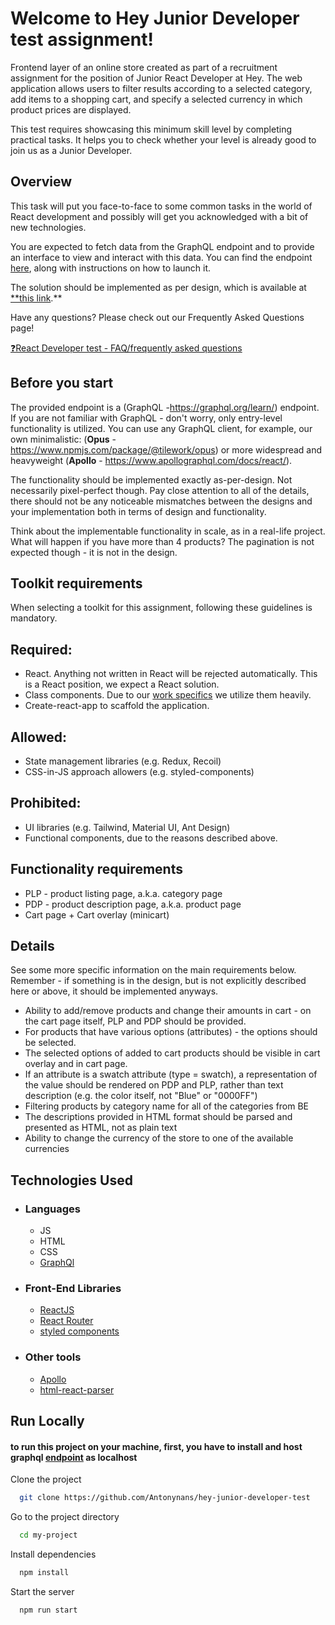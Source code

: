 
# **Welcome to Hey Junior Developer test assignment!**

Frontend layer of an online store created as part of a recruitment assignment for the position of Junior React Developer at Hey. 
The web application allows users to filter results according to a selected category, add items to a shopping cart, and specify a selected currency in which product prices are displayed.


This test requires showcasing this minimum skill level by completing practical tasks. It helps you to check whether your level is already good to join us as a Junior Developer.

## Overview

This task will put you face-to-face to some common tasks in the world of React development and possibly will get you acknowledged with a bit of new technologies.

You are expected to fetch data from the GraphQL endpoint and to provide an interface to view and interact with this data. You can find the endpoint [here](https://github.com/scandiweb/junior-react-endpoint), along with instructions on how to launch it.

The solution should be implemented as per design, which is available at [\*\*this link](https://www.figma.com/file/MSyCAqVy1UgNap0pvqH6H3/Junior-Frontend-Test-Designs-Public?node-id=0%3A1).\*\*

Have any questions? Please check out our Frequently Asked Questions page!

[❓React Developer test - FAQ/frequently asked questions](https://www.notion.so/00e72f0844a344dda28e19855d2fc34a)

## Before you start

The provided endpoint is a (GraphQL -https://graphql.org/learn/) endpoint. If you are not familiar with GraphQL - don't worry, only entry-level functionality is utilized. You can use any GraphQL client, for example, our own minimalistic: (**Opus** - https://www.npmjs.com/package/@tilework/opus) or more widespread and heavyweight (**Apollo** - https://www.apollographql.com/docs/react/).

The functionality should be implemented exactly as-per-design. Not necessarily pixel-perfect though. Pay close attention to all of the details, there should not be any noticeable mismatches between the designs and your implementation both in terms of design and functionality.

Think about the implementable functionality in scale, as in a real-life project. What will happen if you have more than 4 products? The pagination is not expected though - it is not in the design.

## Toolkit requirements

When selecting a toolkit for this assignment, following these guidelines is mandatory.

## Required:

- React. Anything not written in React will be rejected automatically. This is a React position, we expect a React solution.
- Class components. Due to our [work specifics](<[https://docs.scandipwa.com/stack/override-mechanism/extending-javascript](https://docs.scandipwa.com/developing-with-scandi/override-mechanism/extending-javascript)>) we utilize them heavily.
- Create-react-app to scaffold the application.

## Allowed:

- State management libraries (e.g. Redux, Recoil)
- CSS-in-JS approach allowers (e.g. styled-components)

## Prohibited:

- UI libraries (e.g. Tailwind, Material UI, Ant Design)
- Functional components, due to the reasons described above.

## Functionality requirements

- PLP - product listing page, a.k.a. category page
- PDP - product description page, a.k.a. product page
- Cart page + Cart overlay (minicart)

## Details

See some more specific information on the main requirements below. Remember - if something is in the design, but is not explicitly described here or above, it should be implemented anyways.

- Ability to add/remove products and change their amounts in cart - on the cart page itself, PLP and PDP should be provided.
- For products that have various options (attributes) - the options should be selected.
- The selected options of added to cart products should be visible in cart overlay and in cart page.
- If an attribute is a swatch attribute (type = swatch), a representation of the value should be rendered on PDP and PLP, rather than text description (e.g. the color itself, not "Blue" or "0000FF")
- Filtering products by category name for all of the categories from BE
- The descriptions provided in HTML format should be parsed and presented as HTML, not as plain text
- Ability to change the currency of the store to one of the available currencies


## Technologies Used

- ### Languages
    - JS
    - HTML
    - CSS
    - [GraphQl](https://graphql.org)
- ### Front-End Libraries
    - [ReactJS](https://reactjs.org)
    - [React Router](https://github.com/remix-run/react-router)
    - [styled components](https://github.com/remix-run/react-router)
- ### Other tools
    - [Apollo](https://www.apollographql.com)
    - [html-react-parser](https://www.npmjs.com/package/html-react-parser)


## Run Locally
#### to run this project on your machine, first, you have to install and host graphql [endpoint](https://github.com/scandiweb/junior-react-endpoint) as localhost

Clone the project

```bash
  git clone https://github.com/Antonynans/hey-junior-developer-test
```

Go to the project directory

```bash
  cd my-project
```

Install dependencies

```bash
  npm install
```

Start the server

```bash
  npm run start
```


